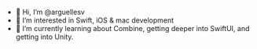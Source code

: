 - 👋 Hi, I’m @arguellesv
- 👀 I’m interested in Swift, iOS & mac development
- 🌱 I’m currently learning about Combine, getting deeper into SwiftUI, and getting into Unity.

<!---
- 💞️ I’m looking to collaborate on ...
- 📫 How to reach me ...

arguellesv/arguellesv is a ✨ special ✨ repository because its `README.md` (this file) appears on your GitHub profile.
You can click the Preview link to take a look at your changes.
--->
